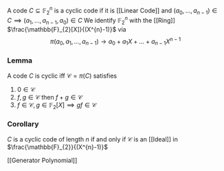 A code $C\subseteq \mathbb{F}_{2}^{n}$ is a cyclic code if it is [[Linear Code]] and 
$(a_{0},\dots,a_{n-1})\in C\implies(a_{1},\dots,a_{n-1},a_{0})\in C$
We identify $\mathbb{F}_{2}^{n}$ with the [[Ring]] $\frac{\mathbb{F}_{2}[X]}{(X^{n}-1)}$ via
$$
\pi(a_{0},a_{1},\dots,a_{n-1})\to a_{0}+a_{1}X+\dots+a_{n-1}X^{n-1} 
$$
### Lemma
A code $C$ is cyclic iff $\mathcal{C}=\pi(C)$ satisfies
1. $0\in \mathcal{C}$
2. $f,g\in \mathcal{C}$ then $f+g\in \mathcal{C}$
3. $f\in \mathcal{C}, g\in \mathbb{F}_{2}[X]\implies gf\in \mathcal{C}$
### Corollary
$C$ is a cyclic code of length $n$ if and only if $\mathcal{C}$ is an [[Ideal]] in $\frac{\mathbb{F}_{2}}{(X^{n}-1)}$

[[Generator Polynomial]]